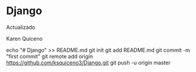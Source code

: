 # Django
Actualizado

Karen Quiceno

echo "# Django" >> README.md
git init
git add README.md
git commit -m "first commit"
git remote add origin https://github.com/ksquiceno3/Django.git
git push -u origin master
